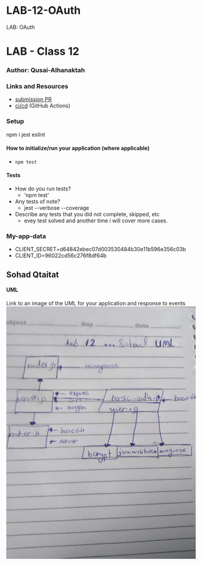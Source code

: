 # LAB-12-OAuth
LAB: OAuth
# LAB - Class 12

### Author: Qusai-Alhanaktah

### Links and Resources

- [submission PR]()
- [ci/cd]( ) (GitHub Actions)

### Setup
npm i jest eslint

#### How to initialize/run your application (where applicable)

- `npm test`

#### Tests

- How do you run tests?
     - 'npm test'
- Any tests of note?
     - jest --verbose --coverage
- Describe any tests that you did not complete, skipped, etc
     - evey test solved and another time i will cover more cases.
### My-app-data

* CLIENT_SECRET=d64842ebec07d003530484b30e11b596e356c03b
* CLIENT_ID=96022cd56c276f8df64b


## Sohad Qtaitat

#### UML
Link to an image of the UML for your application and response to events
![](lab12.jpg)